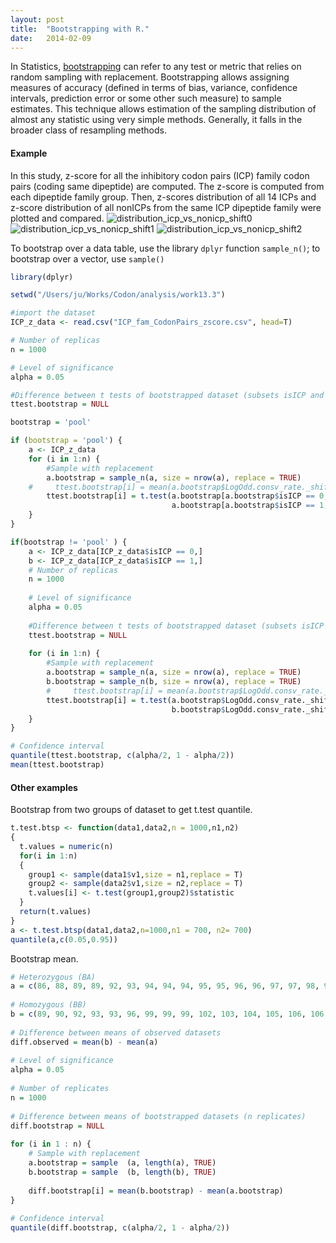 ```yaml
---
layout: post
title:  "Bootstrapping with R."
date:   2014-02-09
---
```


 In Statistics, [bootstrapping][1] can refer to any test or metric that relies on random sampling with replacement. 
 Bootstrapping allows assigning measures of accuracy (defined in terms of bias, variance, 
 confidence intervals, prediction error or some other such measure) to sample estimates.
 This technique allows estimation of the sampling distribution of almost any statistic using very simple methods. 
 Generally, it falls in the broader class of resampling methods.

#### Example  
In this study, z-score for all the inhibitory codon pairs (ICP) family codon pairs (coding same dipeptide) are computed. 
The z-score is computed from each dipeptide family group. Then, z-scores distribution of all 14 ICPs and 
z-score distribution of all nonICPs from the same ICP dipeptide family were plotted and compared.
![distribution_icp_vs_nonicp_shift0][2]
![distribution_icp_vs_nonicp_shift1][3]
![distribution_icp_vs_nonicp_shift2][4]


To bootstrap over a data table, use the library `dplyr` function `sample_n()`; to bootstrap over a vector, use `sample()`

```r
library(dplyr)

setwd("/Users/ju/Works/Codon/analysis/work13.3")

#import the dataset
ICP_z_data <- read.csv("ICP_fam_CodonPairs_zscore.csv", head=T)

# Number of replicas
n = 1000

# Level of significance
alpha = 0.05

#Difference between t tests of bootstrapped dataset (subsets isICP and noICP)
ttest.bootstrap = NULL

bootstrap = 'pool'

if (bootstrap = 'pool') {
    a <- ICP_z_data
    for (i in 1:n) {
        #Sample with replacement
        a.bootstrap = sample_n(a, size = nrow(a), replace = TRUE)
    #     ttest.bootstrap[i] = mean(a.bootstrap$LogOdd.consv_rate._shift0)
        ttest.bootstrap[i] = t.test(a.bootstrap[a.bootstrap$isICP == 0, ]$LogOdd.consv_rate._shift0, 
                                    a.bootstrap[a.bootstrap$isICP == 1, ]$LogOdd.consv_rate._shift0)$statistic
    }
}

if(bootstrap != 'pool' ) {
    a <- ICP_z_data[ICP_z_data$isICP == 0,]
    b <- ICP_z_data[ICP_z_data$isICP == 1,]
    # Number of replicas
    n = 1000
    
    # Level of significance
    alpha = 0.05
    
    #Difference between t tests of bootstrapped dataset (subsets isICP and noICP)
    ttest.bootstrap = NULL
    
    for (i in 1:n) {
        #Sample with replacement
        a.bootstrap = sample_n(a, size = nrow(a), replace = TRUE)
        b.bootstrap = sample_n(b, size = nrow(a), replace = TRUE)
        #     ttest.bootstrap[i] = mean(a.bootstrap$LogOdd.consv_rate._shift0)
        ttest.bootstrap[i] = t.test(a.bootstrap$LogOdd.consv_rate._shift0, 
                                    b.bootstrap$LogOdd.consv_rate._shift0)$statistic
    }
}

# Confidence interval
quantile(ttest.bootstrap, c(alpha/2, 1 - alpha/2))
mean(ttest.bootstrap)

```




#### Other examples  
Bootstrap from two groups of dataset to get t.test quantile.  

```r
t.test.btsp <- function(data1,data2,n = 1000,n1,n2)
{
  t.values = numeric(n)
  for(i in 1:n)
  {
    group1 <- sample(data1$v1,size = n1,replace = T)
    group2 <- sample(data2$v1,size = n2,replace = T)
    t.values[i] <- t.test(group1,group2)$statistic
  }
  return(t.values)
}
a <- t.test.btsp(data1,data2,n=1000,n1 = 700, n2= 700)
quantile(a,c(0.05,0.95))
```

Bootstrap mean.

```r
# Heterozygous (BA)
a = c(86, 88, 89, 89, 92, 93, 94, 94, 94, 95, 95, 96, 96, 97, 97, 98, 98, 99, 99, 101, 106, 107, 110, 113, 116, 118)
 
# Homozygous (BB)
b = c(89, 90, 92, 93, 93, 96, 99, 99, 99, 102, 103, 104, 105, 106, 106, 107, 108, 108, 110, 110, 112, 114, 116, 116)
 
# Difference between means of observed datasets
diff.observed = mean(b) - mean(a)
 
# Level of significance
alpha = 0.05
 
# Number of replicates
n = 1000
 
# Difference between means of bootstrapped datasets (n replicates)
diff.bootstrap = NULL
 
for (i in 1 : n) {
    # Sample with replacement
    a.bootstrap = sample  (a, length(a), TRUE)
    b.bootstrap = sample  (b, length(b), TRUE)
 
    diff.bootstrap[i] = mean(b.bootstrap) - mean(a.bootstrap)
}
 
# Confidence interval
quantile(diff.bootstrap, c(alpha/2, 1 - alpha/2))
```

[1]:http://en.wikipedia.org/wiki/Bootstrapping_(statistics)
[2]:https://dl.dropboxusercontent.com/u/3637996/github_pages/post_2014-02-09-R_bootstrap/ICP_z_score_hist_shift0.png
[3]:https://dl.dropboxusercontent.com/u/3637996/github_pages/post_2014-02-09-R_bootstrap/ICP_z_score_hist_shift1.png
[4]:https://dl.dropboxusercontent.com/u/3637996/github_pages/post_2014-02-09-R_bootstrap/ICP_z_score_hist_shift2.png

